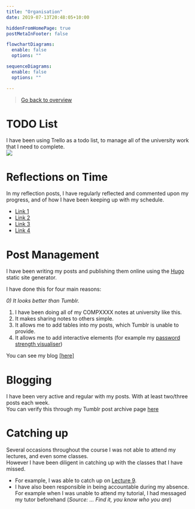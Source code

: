 ```yaml
---
title: "Organisation"
date: 2019-07-13T20:48:05+10:00

hiddenFromHomePage: true
postMetaInFooter: false

flowchartDiagrams:
  enable: false
  options: ""

sequenceDiagrams: 
  enable: false
  options: ""

---
```


> [Go back to overview](../)

# TODO List

I have been using Trello as a todo list, to manage all of the university work that I need to complete.  
![](../trello_screenshot.png)

# Reflections on Time

In my reflection posts, I have regularly reflected and commented upon my progress, and of how I have been keeping up with my schedule.

* [Link 1](https://alexpanaman.tumblr.com/post/186254784918/reflections-week-6)
* [Link 2](https://alexpanaman.tumblr.com/post/186254645313/reflections-week-5)
* [Link 3](https://alexpanaman.tumblr.com/post/185871286626/link)
* [Link 4](https://alexpanaman.tumblr.com/post/185626312158/reflections-week-two)

# Post Management

I have been writing my posts and publishing them online using the [Hugo](https://gohugo.io) static site generator.  

I have done this for four main reasons:

_0) It looks better than Tumblr._  
1) I have been doing all of my COMPXXXX notes at university like this.  
2) It makes sharing notes to others simple.  
3) It allows me to add tables into my posts, which Tumblr is unable to provide.  
4) It allows me to add interactive elements (for example my [password strength visualiser](../../passwords#try-it-out))  

You can see my blog [[here]](https://featherbear.github.io/UNSW-COMP6441)

# Blogging

I have been very active and regular with my posts. With at least two/three posts each week.  
You can verify this through my Tumblr post archive page [here](https://alexpanaman.tumblr.com/archive)

# Catching up

Several occasions throughout the course I was not able to attend my lectures, and even some classes.  
However I have been diligent in catching up with the classes that I have missed.  

* For example, I was able to catch up on [Lecture 9](../../lec09).
* I have also been responsible in being accountable during my absence. For example when I was unable to attend my tutorial, I had messaged my tutor beforehand (_Source: ... Find it, you know who you are_)
